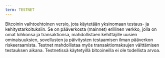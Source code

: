```yaml
---
term: TESTNET
---
```


Bitcoinin vaihtoehtoinen versio, jota käytetään yksinomaan testaus- ja kehitystarkoituksiin. Se on pääverkosta (mainnet) erillinen verkko, jolla on omat lohkonsa ja transaktionsa, mahdollistaen kehittäjille uusien ominaisuuksien, sovellusten ja päivitysten testaamisen ilman pääverkon riskeeraamista. Testnet mahdollistaa myös transaktiomaksujen välttämisen testauksen aikana. Testnetissä käytetyillä bitcoineilla ei ole todellista arvoa.
